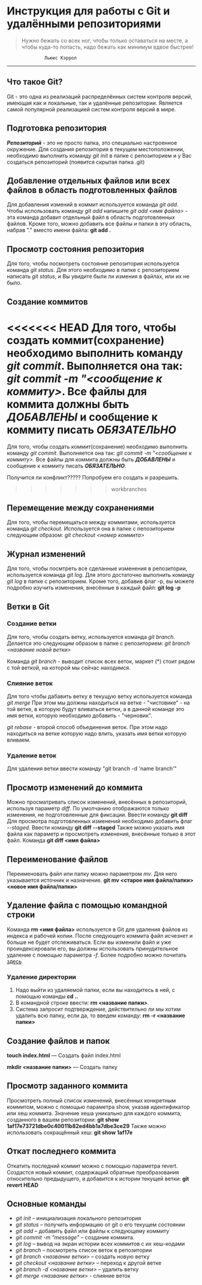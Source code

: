 # Инструкция для работы с Git и удалёнными репозиториями

>Нужно бежать со всех ног, чтобы только оставаться на месте, а чтобы куда-то попасть, надо бежать как минимум вдвое быстрее!
            
                  Льюис Кэррол
***
## Что такое Git?
Git - это одна из реализаций распределённых систем контроля версий, имеющая как и локальные, так и удалённые репозитории. Является самой популярной реализацией систем контроля версий в мире.
## Подготовка репозитория
***Репозиторий*** - это не просто папка, это специально настроенное окружение.
Для создания репозитория в текущем местоположении, необходимо выполнить команду *git init*  в папке с репозиторием и у Вас создаться репозиторий (появится скрытая папка .git)


## Добавление отдельных файлов или всех файлов в область подготовленных файлов 


Для добавления измений в коммит используется команда *git add*. Чтобы использовать команду *git add* напишите *git add <имя файла>* - эта команда добавит отдельный файл в область подготовленных файлов.
Кроме того, можно добавить все файлы и папки в эту область, набрав "." вместо имени файла: **git add .**


## Просмотр состояния репозитория
Для того, чтобы посмотреть состояние репозитория используется команда *git status*. Для этого необходимо в папке с репозиторием написать *git status*, и Вы увидите были ли измения в файлах, или их не было.

## Создание коммитов
<<<<<<< HEAD
Для того, чтобы создать коммит(сохранение) необходимо выполнить команду *git commit*. Выполняется она так: *git commit -m "<сообщение к коммиту>*. Все файлы для коммита должны быть ***ДОБАВЛЕНЫ*** и сообщение к коммиту писать ***ОБЯЗАТЕЛЬНО***
=======
Для того, чтобы создать коммит(сохранение) необходимо выполнить команду *git commit*. Выполняется она так: *git commit -m "<сообщение к коммиту>*. Все файлы для коммита должны быть ***ДОБАВЛЕНЫ*** и сообщение к коммиту писать ***ОБЯЗАТЕЛЬНО***.

Получится ли конфликт?????   Попробуем его создать и разрешить.

>>>>>>> workbranches
## Перемещение между сохранениями
Для того, чтобы перемещаться между коммитами, используется команда *git checkout*. Используется она в папке с пепозиторием следующим образом: *git checkout <номер коммита>*

## Журнал изменений
Для того, чтобы посмтреть все сделанные изменения в репозитории, используется команда *git log*. Для этого достаточно выполнить команду *git log* в папке с репозиторием.
Кроме того, добавив флаг -p, вы можете подробно изучить изменения, внесённые в каждый файл: **git log -p**

## Ветки в Git

### Создание ветки

Для того, чтобы создать ветку, используется команда *git branch*. Делается это следующим образом в папке с репозиторием: *git branch <название новой ветки>*

Команда *git branch* - выводит список всех веток, маркет (*) стоит рядом с той веткой, на которой мы сейчас находимся.

### Слияние веток

Для того чтобы дабавить ветку в текущую ветку используется команда *git merge <name branch>*
При этом мы должны находиться на ветке - "чистовике" - на той ветке, в которую будут вливаться ветки, а <name branch> в данной команде это имя ветки, которую необходимо добавить - "черновик".

*git rebase* - второй способ объединения веток. При этом надо находиться на ветке которую надо влить, указать имя ветки которую вливаем. 

### Удаление веток
Для удаления ветки ввести команду "git branch -d 'name branch'"

## Просмотр изменений до коммита ##
Можно просматривать список изменений, внесённых в репозиторий, используя параметр *diff*. По умолчанию отображаются только изменения, не подготовленные для фиксации. Ввести команду **git diff**
Для просмотра подготовленных изменений необходимо добавить флаг *--staged*. Ввести команду **git diff --staged**
Также можно указать имя файла как параметр и просмотреть изменения, внесённые только в этот файл. Команда **git diff <имя файла>**

## Переименование файлов ##
Переименовать файл или папку можно параметром *mv*. Для него указывается источник и назначение. **git mv <старое имя файла/папки> <новое имя файла/папки>**

## Удаление файла с помощью командной строки ##
Команда **rm <имя файла>** используется в Git для удаления файлов из индекса и рабочей копии. После следующего коммита файл исчезнет и больше не будет отслеживаться. Если вы изменили файл и уже проиндексировали его, вы должны использовать принудительное удаление с помощью параметра *-f*.
Более подробно можно почитать [здесь](https://git-scm.com/book/ru/v2/%D0%9E%D1%81%D0%BD%D0%BE%D0%B2%D1%8B-Git-%D0%97%D0%B0%D0%BF%D0%B8%D1%81%D1%8C-%D0%B8%D0%B7%D0%BC%D0%B5%D0%BD%D0%B5%D0%BD%D0%B8%D0%B9-%D0%B2-%D1%80%D0%B5%D0%BF%D0%BE%D0%B7%D0%B8%D1%82%D0%BE%D1%80%D0%B8%D0%B9#r_removing_files)

### Удаление директории

1. Надо выйти из удаляемой папки, если вы находитесь в ней, с помощью команды **cd ..**
2. В командной строке ввести: **rm <название папки>**.
3. Система запросит подтверждение, действительно ли мы хотим удалить всю папку, если да, то введем команду: **rm -r <название папки>**


## Создание файлов и папок

**touch index.html** — Создать файл index.html

**mkdir <название папки>** — Создать папку

## Просмотр заданного коммита

Просмотреть полный список изменений, внесённых конкретным коммитом, можно с помощью параметра show, указав идентификатор или хеш коммита. Значение хеша уникально для каждого коммита, созданного в вашем репозитории: **git show 1af17e73721dbe0c40011b82ed4bb1a7dbe3ce29**
Также можно использовать сокращённый хеш: **git show 1af17e**

## Откат последнего коммита

Откатить последний коммит можно с помощью параметра revert. Создастся новый коммит, содержащий обратные преобразования относительно предыдущего, и добавится к истории текущей ветки: **git revert HEAD**

## Основные команды

* _git init_ – инициализация локального репозитория
* _git status_ – получить информацию от git о его текущем состоянии
* _git add_ – добавить файл или файлы к следующему коммиту
* _git commit -m “message”_ – создание коммита.
* _git log_ – вывод на экран истории всех коммитов с их хеш-кодами
* _git branch_ – посмотреть список веток в репозитории
* _git branch <название ветки>_ – создать новую ветку
* _git checkout <название ветки>_ – переход к другой ветке
* _git branch -d <название ветки>_ – удалить ветку
* _git merge <название ветки>_ - слияние веток
